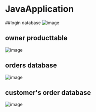 # JavaApplication
##login database 
![image](https://user-images.githubusercontent.com/106478263/215300607-c7083c8d-027a-4ae5-b2ca-c3a4129e8ddd.png)

## owner producttable

![image](https://user-images.githubusercontent.com/106478263/215300669-74f9aae2-3300-4437-8083-d126e9de9372.png)

## orders database

![image](https://user-images.githubusercontent.com/106478263/215300657-f5c7ea8d-a51e-4466-bf23-58497db571c9.png)

## customer's order database

![image](https://user-images.githubusercontent.com/106478263/215300680-39442875-abab-48b5-a2c1-f6518a112bd5.png)
